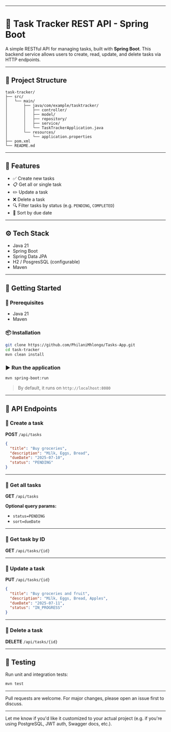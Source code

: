 
---

# 📌 Task Tracker REST API - Spring Boot

A simple RESTful API for managing tasks, built with **Spring Boot**. This backend service allows users to create, read, update, and delete tasks via HTTP endpoints.

---

## 📁 Project Structure

```
task-tracker/
├── src/
│   └── main/
│       ├── java/com/example/tasktracker/
│       │   ├── controller/
│       │   ├── model/
│       │   ├── repository/
│       │   ├── service/
│       │   └── TaskTrackerApplication.java
│       └── resources/
│           └── application.properties
├── pom.xml
└── README.md
```

---

## 🚀 Features

* ✅ Create new tasks
* 📋 Get all or single task
* ✏️ Update a task
* ❌ Delete a task
* 🔍 Filter tasks by status (e.g. `PENDING`, `COMPLETED`)
* 📆 Sort by due date

---

## ⚙️ Tech Stack

* Java 21
* Spring Boot
* Spring Data JPA
* H2 / PosgresSQL (configurable)
* Maven

---

## 🏁 Getting Started

### 🔧 Prerequisites

* Java 21
* Maven

### 📦 Installation

```bash
git clone https://github.com/PhilaniMhlongo/Tasks-App.git
cd task-tracker
mvn clean install
```

### ▶️ Run the application

```bash
mvn spring-boot:run
```

> By default, it runs on `http://localhost:8080`

---

## 📌 API Endpoints

### 🔹 Create a task

**POST** `/api/tasks`

```json
{
  "title": "Buy groceries",
  "description": "Milk, Eggs, Bread",
  "dueDate": "2025-07-10",
  "status": "PENDING"
}
```

---

### 🔹 Get all tasks

**GET** `/api/tasks`

**Optional query params:**

* `status=PENDING`
* `sort=dueDate`

---

### 🔹 Get task by ID

**GET** `/api/tasks/{id}`

---

### 🔹 Update a task

**PUT** `/api/tasks/{id}`

```json
{
  "title": "Buy groceries and fruit",
  "description": "Milk, Eggs, Bread, Apples",
  "dueDate": "2025-07-11",
  "status": "IN_PROGRESS"
}
```

---

### 🔹 Delete a task

**DELETE** `/api/tasks/{id}`

---

## 🧪 Testing

Run unit and integration tests:

```bash
mvn test
```

---


Pull requests are welcome. For major changes, please open an issue first to discuss.

---

Let me know if you'd like it customized to your actual project (e.g. if you're using PostgreSQL, JWT auth, Swagger docs, etc.).

